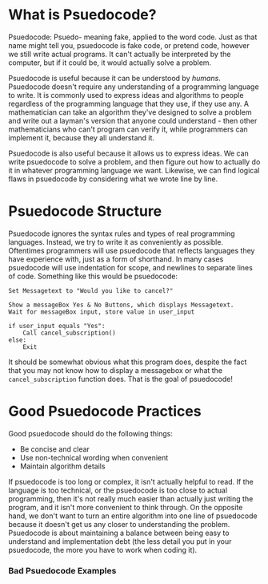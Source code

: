 # What is Psuedocode?
Psuedocode: Psuedo- meaning fake, applied to the word code. Just as that name might tell you, psuedocode is fake code, or pretend code, however we still write actual programs. It can't actually be interpreted by the computer, but if it could be, it would actually solve a problem. 

Psuedocode is useful because it can be understood by *humans*. Psuedocode doesn't require any understanding of a programming language to write. It is commonly used to express ideas and algorithms to people regardless of the programming language that they use, if they use any. A mathematician can take an algorithm they've designed to solve a problem and write out a layman's version that anyone could understand - then other mathematicians who can't program can verify it, while programmers can implement it, because they all understand it. 

Psuedocode is also useful because it allows us to express ideas. We can write psuedocode to solve a problem, and then figure out how to actually do it in whatever programming language we want. Likewise, we can find logical flaws in psuedocode by considering what we wrote line by line. 

# Psuedocode Structure
Psuedocode ignores the syntax rules and types of real programming languages. Instead, we try to write it as conveniently as possible. Oftentimes programmers will use psuedocode that reflects languages they have experience with, just as a form of shorthand. In many cases psuedocode will use indentation for scope, and newlines to separate lines of code. Something like this would be psuedocode:

```text
Set Messagetext to "Would you like to cancel?"

Show a messageBox Yes & No Buttons, which displays Messagetext.
Wait for messageBox input, store value in user_input

if user_input equals "Yes":
    Call cancel_subscription()
else:
    Exit
```

It should be somewhat obvious what this program does, despite the fact that you may not know how to display a messagebox or what the ```cancel_subscription``` function does. That is the goal of psuedocode! 

# Good Psuedocode Practices
Good psuedocode should do the following things:
 - Be concise and clear
 - Use non-technical wording when convenient
 - Maintain algorithm details

If psuedocode is too long or complex, it isn't actually helpful to read. If the language is too technical, or the psuedocode is too close to actual programming, then it's not really much easier than actually just writing the program, and it isn't more convenient to think through. On the opposite hand, we don't want to turn an entire algorithm into one line of psuedocode because it doesn't get us any closer to understanding the problem. Psuedocode is about maintaining a balance between being easy to understand and implementation debt (the less detail you put in your psuedocode, the more you have to work when coding it). 

### Bad Psuedocode Examples
